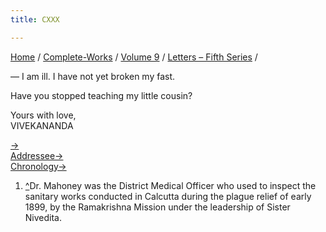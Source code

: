 ```yaml
---
title: CXXX

---
```



[Home](../../../index.htm) / [Complete-Works](../../complete_works.htm)
/ [Volume 9](../volume_9_contents.htm) / [Letters – Fifth
Series](letters_fifth_series_contents.htm) /

 — I am ill. I have
not yet broken my fast.

Have you stopped teaching my little cousin?

Yours with love,  
VIVEKANANDA

[→](131_nivedita.htm)  
[Addressee→](131_nivedita.htm)  
[Chronology→](131_nivedita.htm)



1.  [^](#fn1_1)Dr. Mahoney was the District Medical Officer who used to
    inspect the sanitary works conducted in Calcutta during the plague
    relief of early 1899, by the Ramakrishna Mission under the
    leadership of Sister Nivedita.
